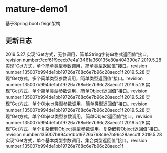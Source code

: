 # mature-demo1
基于Spring boot+feign架构

更新日志
---
2019.5.27 实现“Get方式，无参调用，简单String字符串格式返回值”接口。revision number:7ccf61f9cecb7e4a13461a360135e80a404390e7
2019.5.28 实现“Get方式，单个简单类型参数调用，简单类型返回值”接口。revision number:135007b994de1bb19726a768c6e7b96c28aecc1f
2019.5.28 实现“Get方式，多个简单类型参数调用，简单类型返回值”接口。revision number:135007b994de1bb19726a768c6e7b96c28aecc1f
2019.5.28 实现“Get方式，单个简单类型参数调用，简单Object返回值”接口。revision number:135007b994de1bb19726a768c6e7b96c28aecc1f
2019.5.28 实现“Get方式，单个Object类型参数调用，简单类型返回值”接口。revision number:135007b994de1bb19726a768c6e7b96c28aecc1f
2019.5.28 实现“Get方式，单个Object类型参数调用，简单Object返回值”接口。revision number:135007b994de1bb19726a768c6e7b96c28aecc1f
2019.5.28 实现“Get方式，单个复杂嵌套Object类型参数调用，复杂嵌套Object返回值”接口。revision number:135007b994de1bb19726a768c6e7b96c28aecc1f
2019.5.28 实现“Get方式，单个基本类型参数调用，集合类型返回值”接口。revision number:135007b994de1bb19726a768c6e7b96c28aecc1f

